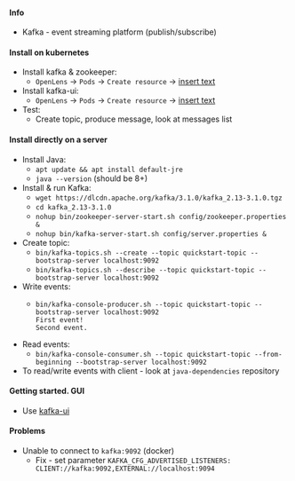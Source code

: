 #### Info
* Kafka - event streaming platform (publish/subscribe)

#### Install on kubernetes
* Install kafka & zookeeper:
  * `OpenLens` -> `Pods` -> `Create resource` -> [insert text](yaml/kafka-k8s.yaml)
* Install kafka-ui:
  * `OpenLens` -> `Pods` -> `Create resource` -> [insert text](yaml/kafka-ui-full.yaml)
* Test:
  * Create topic, produce message, look at messages list

#### Install directly on a server
* Install Java:
    * `apt update && apt install default-jre`
    * `java --version` (should be 8+)
* Install & run Kafka:
    * `wget https://dlcdn.apache.org/kafka/3.1.0/kafka_2.13-3.1.0.tgz`
    * `cd kafka_2.13-3.1.0`
    * `nohup bin/zookeeper-server-start.sh config/zookeeper.properties &`
    * `nohup bin/kafka-server-start.sh config/server.properties &`
* Create topic:
    * `bin/kafka-topics.sh --create --topic quickstart-topic --bootstrap-server localhost:9092`
    * `bin/kafka-topics.sh --describe --topic quickstart-topic --bootstrap-server localhost:9092`
* Write events:
    * ```
      bin/kafka-console-producer.sh --topic quickstart-topic --bootstrap-server localhost:9092
      First event!
      Second event.
      ```
* Read events:
    * `bin/kafka-console-consumer.sh --topic quickstart-topic --from-beginning --bootstrap-server localhost:9092`
* To read/write events with client - look at `java-dependencies` repository

#### Getting started. GUI
* Use [kafka-ui](kafka-gui.md)

#### Problems
* Unable to connect to `kafka:9092` (docker)
    * Fix - set parameter `KAFKA_CFG_ADVERTISED_LISTENERS: CLIENT://kafka:9092,EXTERNAL://localhost:9094`
